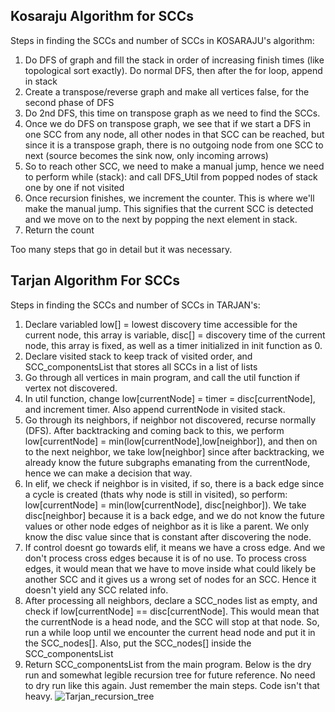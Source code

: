 ## Kosaraju Algorithm for SCCs

Steps in finding the SCCs and number of SCCs in KOSARAJU's algorithm:

1. Do DFS of graph and fill the stack in order of increasing finish times (like topological sort exactly). Do normal DFS, then after the for loop, append in stack
2. Create a transpose/reverse graph and make all vertices false, for the second phase of DFS
3. Do 2nd DFS, this time on transpose graph as we need to find the SCCs. 
4. Once we do DFS on transpose graph, we see that if we start a DFS in one SCC from any node, all other nodes in that SCC can be reached, but since it is a transpose graph, there is no outgoing node from one SCC to next (source becomes the sink now, only incoming arrows)
5. So to reach other SCC, we need to make a manual jump, hence we need to perform while (stack): and call DFS_Util from popped nodes of stack one by one if not visited
6. Once recursion finishes, we increment the counter. This is where we'll make the manual jump. This signifies that the current SCC is detected and we move on to the next by popping the next element in stack.
7. Return the count

Too many steps that go in detail but it was necessary.

## Tarjan Algorithm For SCCs

Steps in finding the SCCs and number of SCCs in TARJAN's:

1. Declare variabled low[] = lowest discovery time accessible for the current node, this array is variable, disc[] = discovery time of the current node, this array is fixed, as well as a timer initialized in init function as 0.
2. Declare visited stack to keep track of visited order, and SCC_componentsList that stores all SCCs in a list of lists
3. Go through all vertices in main program, and call the util function if vertex not discovered.
4. In util function, change low[currentNode] = timer = disc[currentNode], and increment timer. Also append currentNode in visited stack.
5. Go through its neighbors, if neighbor not discovered, recurse normally (DFS). After backtracking and coming back to this, we perform low[currentNode] = min(low[currentNode],low[neighbor]), and then on to the next neighbor, we take low[neighbor] since after backtracking, we already know the future subgraphs emanating from the currentNode, hence we can make a decision that way.
6. In elif, we check if neighbor is in visited, if so, there is a back edge since a cycle is created (thats why node is still in visited), so perform:
low[currentNode] = min(low[currentNode], disc[neighbor]). We take disc[neighbor] because it is a back edge, and we do not know the future values or other node edges of neighbor as it is like a parent. We only know the disc value since that is constant after discovering the node.
7. If control doesnt go towards elif, it means we have a cross edge. And we don't process cross edges because it is of no use. To process cross edges, it would mean that we have to move inside what could likely be another SCC and it gives us a wrong set of nodes for an SCC. Hence it doesn't yield any SCC related info.
8. After processing all neighbors, declare a SCC_nodes list as empty, and check if low[currentNode] == disc[currentNode]. This would mean that the currentNode is a head node, and the SCC will stop at that node. So, run a while loop until we encounter the current head node and put it in the SCC_nodes[]. Also, put the SCC_nodes[] inside the SCC_componentsList
9. Return SCC_componentsList from the main program.
Below is the dry run and somewhat legible recursion tree for future reference. No need to dry run like this again. Just remember the main steps. Code isn't that heavy.
![Tarjan_recursion_tree](https://user-images.githubusercontent.com/51331982/208999715-c43b0ba7-6bf5-4b53-b3a1-1cc9ca499710.png)
